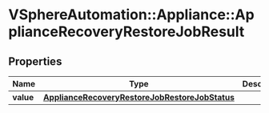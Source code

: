 # VSphereAutomation::Appliance::ApplianceRecoveryRestoreJobResult

## Properties
Name | Type | Description | Notes
------------ | ------------- | ------------- | -------------
**value** | [**ApplianceRecoveryRestoreJobRestoreJobStatus**](ApplianceRecoveryRestoreJobRestoreJobStatus.md) |  | 


